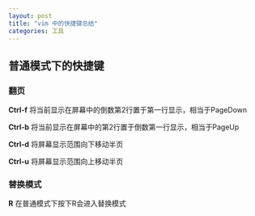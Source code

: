 ```yaml
---
layout: post
title: "vim 中的快捷键总结"
categories: 工具
---
```


## 普通模式下的快捷键

### 翻页

**Ctrl-f** 将当前显示在屏幕中的倒数第2行置于第一行显示，相当于PageDown 

**Ctrl-b** 将当前显示在屏幕中的第2行置于倒数第一行显示，相当于PageUp 

**Ctrl-d** 将屏幕显示范围向下移动半页 

**Ctrl-u** 将屏幕显示范围向上移动半页 

### 替换模式

**R** 在普通模式下按下R会进入替换模式 
